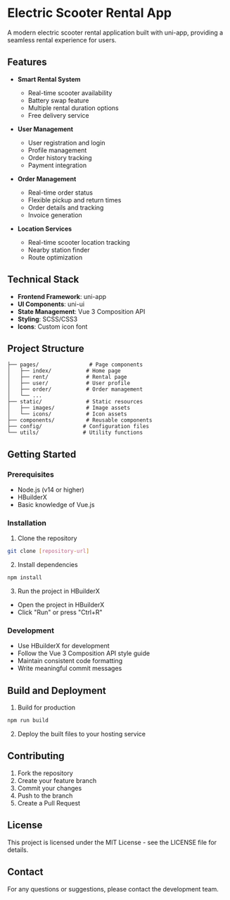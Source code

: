 # Electric Scooter Rental App

A modern electric scooter rental application built with uni-app, providing a seamless rental experience for users.

## Features

- **Smart Rental System**
  - Real-time scooter availability
  - Battery swap feature
  - Multiple rental duration options
  - Free delivery service

- **User Management**
  - User registration and login
  - Profile management
  - Order history tracking
  - Payment integration

- **Order Management**
  - Real-time order status
  - Flexible pickup and return times
  - Order details and tracking
  - Invoice generation

- **Location Services**
  - Real-time scooter location tracking
  - Nearby station finder
  - Route optimization

## Technical Stack

- **Frontend Framework**: uni-app
- **UI Components**: uni-ui
- **State Management**: Vue 3 Composition API
- **Styling**: SCSS/CSS3
- **Icons**: Custom icon font

## Project Structure

```
├── pages/                # Page components
│   ├── index/           # Home page
│   ├── rent/            # Rental page
│   ├── user/            # User profile
│   ├── order/           # Order management
│   └── ...
├── static/              # Static resources
│   ├── images/          # Image assets
│   └── icons/           # Icon assets
├── components/          # Reusable components
├── config/             # Configuration files
└── utils/              # Utility functions
```

## Getting Started

### Prerequisites

- Node.js (v14 or higher)
- HBuilderX
- Basic knowledge of Vue.js

### Installation

1. Clone the repository
```bash
git clone [repository-url]
```

2. Install dependencies
```bash
npm install
```

3. Run the project in HBuilderX
- Open the project in HBuilderX
- Click "Run" or press "Ctrl+R"

### Development

- Use HBuilderX for development
- Follow the Vue 3 Composition API style guide
- Maintain consistent code formatting
- Write meaningful commit messages

## Build and Deployment

1. Build for production
```bash
npm run build
```

2. Deploy the built files to your hosting service

## Contributing

1. Fork the repository
2. Create your feature branch
3. Commit your changes
4. Push to the branch
5. Create a Pull Request

## License

This project is licensed under the MIT License - see the LICENSE file for details.

## Contact

For any questions or suggestions, please contact the development team. 